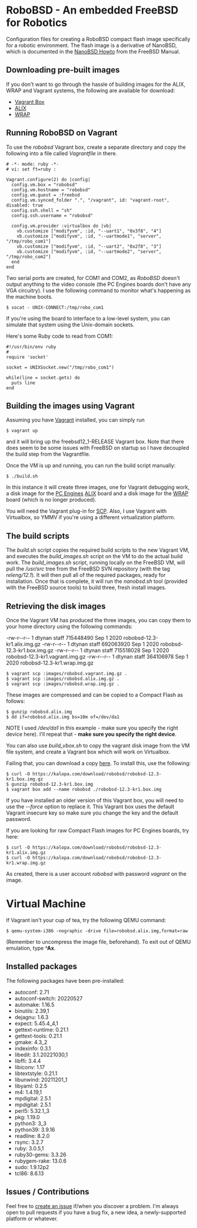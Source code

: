 # RoboBSD - An embedded FreeBSD for Robotics

Configuration files for creating a RoboBSD compact flash image
specifically for a robotic environment.
The flash image is a derivative of NanoBSD,
which is documented in the
[NanoBSD Howto](https://www.freebsd.org/doc/en/articles/nanobsd/howto.html)
from the FreeBSD Manual.

## Downloading pre-built images

If you don't want to go through the hassle of building images for the ALIX,
WRAP and Vagrant systems, the following are available for download:

* [Vagrant Box](https://kalopa.com/download/robobsd/robobsd-12.3-kr1.box.gz)
* [ALIX](https://kalopa.com/download/robobsd/robobsd-12.3-kr1.alix.img.gz)
* [WRAP](https://kalopa.com/download/robobsd/robobsd-12.3-kr1.wrap.img.gz)

## Running RoboBSD on Vagrant

To use the *robobsd* Vagrant box, create a separate directory and copy the
following into a file called _Vagrantfile_ in there.

    # -*- mode: ruby -*-
    # vi: set ft=ruby :

    Vagrant.configure(2) do |config|
      config.vm.box = "robobsd"
      config.vm.hostname = "robobsd"
      config.vm.guest = :freebsd
      config.vm.synced_folder ".", "/vagrant", id: "vagrant-root", disabled: true
      config.ssh.shell = "sh"
      config.ssh.username = "robobsd"

      config.vm.provider :virtualbox do |vb|
        vb.customize ["modifyvm", :id, "--uart1", "0x3f8", "4"]
        vb.customize ["modifyvm", :id, "--uartmode1", "server", "/tmp/robo_com1"]
        vb.customize ["modifyvm", :id, "--uart2", "0x2f8", "3"]
        vb.customize ["modifyvm", :id, "--uartmode2", "server", "/tmp/robo_com2"]
      end
    end

Two serial ports are created, for COM1 and COM2, as *RoboBSD* doesn't output anything to
the video console (the PC Engines boards don't have any VGA circuitry).
I use the following command to monitor what's happening as the machine boots.

    $ socat - UNIX-CONNECT:/tmp/robo_com1 

If you're using the board to interface to a low-level system, you can simulate that
system using the Unix-domain sockets.

Here's some Ruby code to read from COM1:

    #!/usr/bin/env ruby
    #
    require 'socket'

    socket = UNIXSocket.new("/tmp/robo_com1")

    while(line = socket.gets) do
      puts line
    end

## Building the images using Vagrant

Assuming you have [Vagrant](https://www.vagrantup.com/)
installed, you can simply run

    $ vagrant up

and it will bring up the freebsd12\_1-RELEASE Vagrant box.
Note that there does seem to be some issues with FreeBSD on startup so
I have decoupled the build step from the Vagrantfile.

Once the VM is up and running, you can run the build script manually:

    $ ./build.sh

In this instance it will create three images, one for Vagrant debugging work,
a disk image for the
[PC Engines](http://pcengines.ch/)
[ALIX](http://pcengines.ch/alix.htm) board and a disk image for the
[WRAP](http://pcengines.ch/wrap.htm) board (which is no longer produced).

You will need the Vagrant plug-in for
[SCP](https://github.com/invernizzi/vagrant-scp).
Also, I use Vagrant with Virtualbox, so YMMV if you're using
a different virtualization platform.

## The build scripts

The *build.sh* script copies the required build scripts to the new
Vagrant VM, and executes the *build_images.sh* script on the VM to do
the actual build work.
The *build_images.sh* script, running locally on the FreeBSD VM,
will pull the */usr/src* tree from the FreeBSD SVN repository
(with the tag *releng/12.1*).
It will then pull all of the required packages, ready for installation.
Once that is complete, it will run the *nanobsd.sh* tool (provided
with the FreeBSD source tools) to build three, fresh install images.

## Retrieving the disk images

Once the Vagrant VM has produced the three images,
you can copy them to your home directory using the following commands:

-rw-r--r-- 1 dtynan staff 715448490 Sep  1  2020 robobsd-12.3-kr1.alix.img.gz
-rw-r--r-- 1 dtynan staff 692063920 Sep  1  2020 robobsd-12.3-kr1.box.img.gz
-rw-r--r-- 1 dtynan staff 715518028 Sep  1  2020 robobsd-12.3-kr1.vagrant.img.gz
-rw-r--r-- 1 dtynan staff 364106978 Sep  1  2020 robobsd-12.3-kr1.wrap.img.gz

    $ vagrant scp :images/robobsd.vagrant.img.gz .
    $ vagrant scp :images/robobsd.alix.img.gz .
    $ vagrant scp :images/robobsd.wrap.img.gz .

These images are compressed and can be copied to a Compact Flash as follows:

    $ gunzip robobsd.alix.img
    $ dd if=robobsd.alix.img bs=10m of=/dev/da1

NOTE I used */dev/da1* in this example - make sure you specify the right device here).
I'll repeat that - **make sure you specify the right device**.

You can also use *build_vbox.sh* to copy the vagrant disk image from the VM file system,
and create a Vagrant box which will work on Virtualbox.

Failing that, you can download a copy
[here](https://kalopa.com/download/robobsd/robobsd-12.3-kr1.box.img.gz).
To install this, use the following:

    $ curl -O https://kalopa.com/download/robobsd/robobsd-12.3-kr1.box.img.gz
    $ gunzip robobsd-12.3-kr1.box.img
    $ vagrant box add --name robobsd ./robobsd-12.3-kr1.box.img

If you have installed an older version of this Vagrant box,
you will need to use the _--force_ option to replace it.
This Vagrant box uses the default Vagrant insecure key so make sure you change the key and
the default password.

If you are looking for raw Compact Flash images for PC Engines boards, try here:

    $ curl -O https://kalopa.com/download/robobsd/robobsd-12.3-kr1.alix.img.gz
    $ curl -O https://kalopa.com/download/robobsd/robobsd-12.3-kr1.wrap.img.gz

As created, there is a user account _robobsd_ with password _vagrant_ on the image.

# Virtual Machine

If Vagrant isn't your cup of tea, try the following QEMU command:

    $ qemu-system-i386 -nographic -drive file=robobsd.alix.img,format=raw

(Remember to uncompress the image file, beforehand).
To exit out of QEMU emulation, type **^Ax**.

## Installed packages

The following packages have been pre-installed:

* autoconf: 2.71
* autoconf-switch: 20220527
* automake: 1.16.5
* binutils: 2.39,1
* dejagnu: 1.6.3
* expect: 5.45.4\_4,1
* gettext-runtime: 0.21.1
* gettext-tools: 0.21.1
* gmake: 4.3\_2
* indexinfo: 0.3.1
* libedit: 3.1.20221030,1
* libffi: 3.4.4
* libiconv: 1.17
* libtextstyle: 0.21.1
* libunwind: 20211201\_1
* libyaml: 0.2.5
* m4: 1.4.19,1
* mpdigital: 2.5.1
* mpdigital: 2.5.1
* perl5: 5.32.1\_3
* pkg: 1.19.0
* python3: 3\_3
* python39: 3.9.16
* readline: 8.2.0
* rsync: 3.2.7
* ruby: 3.0.5,1
* ruby30-gems: 3.3.26
* rubygem-rake: 13.0.6
* sudo: 1.9.12p2
* tcl86: 8.6.13

## Issues / Contributions

Feel free to
[create an issue](https://github.com/kalopa/robobsd/issues/new)
if/when you discover a problem.
I'm always open to pull requests if you have a bug fix, a new idea, a newly-supported platform
or whatever.
